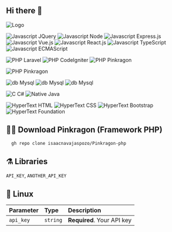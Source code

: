 ## Hi there 👋

<!--
**isaacnavajaspozo/isaacnavajaspozo** is a ✨ _special_ ✨ repository because its `README.md` (this file) appears on your GitHub profile.

Here are some ideas to get you started:

- 🔭 I’m currently working on ...
- 🌱 I’m currently learning ...
- 👯 I’m looking to collaborate on ...
- 🤔 I’m looking for help with ...
- 💬 Ask me about ...
- 📫 How to reach me: ...
- 😄 Pronouns: ...
- ⚡ Fun fact: ...
-->

![Logo](https://isaacnavajaspozo.github.io/isaacnavajaspozo/logo.png)


![Javascript JQuery](https://img.shields.io/badge/JavaScript-JQuery-yellow)
![Javascript Node](https://img.shields.io/badge/JavaScript-Node-yellow)
![Javascript Express.js](https://img.shields.io/badge/JavaScript-Express.js-yellow)
![Javascript Vue.js](https://img.shields.io/badge/JavaScript-Vue.js-yellow)
![Javascript React.js](https://img.shields.io/badge/JavaScript-React.js-yellow)
![Javascript TypeScript](https://img.shields.io/badge/JavaScript-TypeScript-yellow)
![Javascript ECMAScript](https://img.shields.io/badge/JavaScript-ECMAScript-yellow)

![PHP Laravel](https://img.shields.io/badge/PHP-Laravel-blue)
![PHP CodeIgniter](https://img.shields.io/badge/PHP-CodeIgniter-blue)
![PHP Pinkragon](https://img.shields.io/badge/PHP-TypeScript-blue)

![PHP Pinkragon](https://img.shields.io/badge/PHP-Pinkragon-pink)

![db Mysql](https://img.shields.io/badge/db-Mysql-green)
![db Mysql](https://img.shields.io/badge/db-SQL-green)
![db Mysql](https://img.shields.io/badge/db-MongoDB-green)

![C C#](https://img.shields.io/badge/Native-C-red)
![Native Java](https://img.shields.io/badge/Native-Java-red)

![HyperText HTML](https://img.shields.io/badge/HyperText-HTML-orange)
![HyperText CSS](https://img.shields.io/badge/HyperText-CSS-orange)
![HyperText Bootstrap](https://img.shields.io/badge/HyperText-Bootstrap-orange)
![HyperText Foundation](https://img.shields.io/badge/HyperText-Foundation-orange)


## 🧙‍♂️ Download Pinkragon (Framework PHP)
```bash
  gh repo clone isaacnavajaspozo/Pinkragon-php

```

## ⚗️ Libraries
`API_KEY`, `ANOTHER_API_KEY`

## 🔮 Linux
| Parameter | Type     | Description                |
| :-------- | :------- | :------------------------- |
| `api_key` | `string` | **Required**. Your API key |



